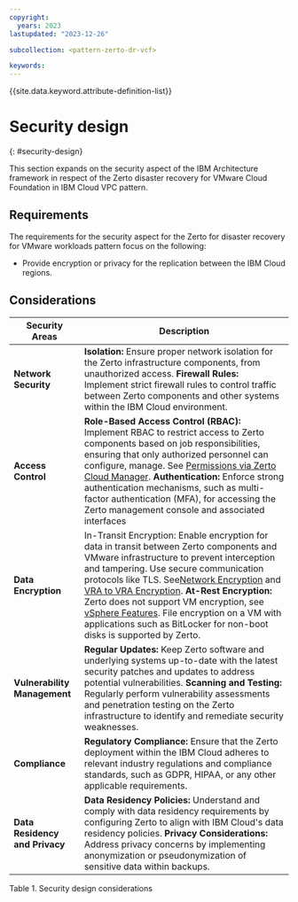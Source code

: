 ```yaml
---
copyright:
  years: 2023
lastupdated: "2023-12-26"

subcollection: <pattern-zerto-dr-vcf>

keywords:
---
```


{{site.data.keyword.attribute-definition-list}}

# Security design

{: \#security-design}

This section expands on the security aspect of the IBM Architecture framework in respect of the Zerto disaster recovery for VMware Cloud Foundation in IBM Cloud VPC pattern.

## Requirements

The requirements for the security aspect for the Zerto for disaster recovery for VMware workloads pattern focus on the following:

-   Provide encryption or privacy for the replication between the IBM Cloud regions.

## Considerations

| Security Areas                 | Description                                                                                                                                                                                                                                                                                                                                                                                                                                                                                                                                                                                                                                                                                                                                |
|--------------------------------|--------------------------------------------------------------------------------------------------------------------------------------------------------------------------------------------------------------------------------------------------------------------------------------------------------------------------------------------------------------------------------------------------------------------------------------------------------------------------------------------------------------------------------------------------------------------------------------------------------------------------------------------------------------------------------------------------------------------------------------------|
| **Network Security**           | **Isolation:** Ensure proper network isolation for the Zerto infrastructure components, from unauthorized access. **Firewall Rules:** Implement strict firewall rules to control traffic between Zerto components and other systems within the IBM Cloud environment.                                                                                                                                                                                                                                                                                                                                                                                                                                                                      |
| **Access Control**             | **Role-Based Access Control (RBAC):** Implement RBAC to restrict access to Zerto components based on job responsibilities, ensuring that only authorized personnel can configure, manage. See [Permissions via Zerto Cloud Manager](https://help.zerto.com/bundle/Security.Hardening.HTML/page/Permissions_via_Zerto_Cloud_Manager.htm). **Authentication:** Enforce strong authentication mechanisms, such as multi-factor authentication (MFA), for accessing the Zerto management console and associated interfaces                                                                                                                                                                                                                     |
| **Data Encryption**            | In-Transit Encryption: Enable encryption for data in transit between Zerto components and VMware infrastructure to prevent interception and tampering. Use secure communication protocols like TLS. See[Network Encryption](https://help.zerto.com/bundle/Security.Hardening.HTML/page/Network_Encryption.htm) and [VRA to VRA Encryption](https://help.zerto.com/bundle/Security.Hardening.HTML/page/Virtual_Replication_Appliance.htm#vra_to_vra_encryption). **At-Rest Encryption:** Zerto does not support VM encryption, see [vSphere Features](https://help.zerto.com/bundle/Operability.Matrix.HTML/page/VMware_vSphere.htm). File encryption on a VM with applications such as BitLocker for non-boot disks is supported by Zerto. |
| **Vulnerability Management**   | **Regular Updates:** Keep Zerto software and underlying systems up-to-date with the latest security patches and updates to address potential vulnerabilities. **Scanning and Testing:** Regularly perform vulnerability assessments and penetration testing on the Zerto infrastructure to identify and remediate security weaknesses.                                                                                                                                                                                                                                                                                                                                                                                                     |
| **Compliance**                 | **Regulatory Compliance:** Ensure that the Zerto deployment within the IBM Cloud adheres to relevant industry regulations and compliance standards, such as GDPR, HIPAA, or any other applicable requirements.                                                                                                                                                                                                                                                                                                                                                                                                                                                                                                                             |
| **Data Residency and Privacy** | **Data Residency Policies:** Understand and comply with data residency requirements by configuring Zerto to align with IBM Cloud's data residency policies. **Privacy Considerations:** Address privacy concerns by implementing anonymization or pseudonymization of sensitive data within backups.                                                                                                                                                                                                                                                                                                                                                                                                                                       |

Table 1. Security design considerations
